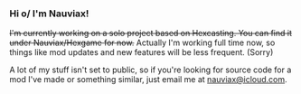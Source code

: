 ### Hi o/ I'm Nauviax!


~~I'm currently working on a solo project based on Hexcasting. You can find it under Nauviax/Hexgame for now.~~
Actually I'm working full time now, so things like mod updates and new features will be less frequent. (Sorry)

A lot of my stuff isn't set to public, so if you're looking for source code for a mod I've made or something similar, just email me at nauviax@icloud.com.
